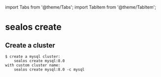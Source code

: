 import Tabs from '@theme/Tabs';
import TabItem from '@theme/TabItem';

# sealos create

## Create a cluster

<Tabs groupId="imageNum">
  <TabItem value="single" label="Example" default>

```shell
$ create a mysql cluster:
	sealos create mysql:8.0
with custom cluster name:
	sealos create mysql:8.0 -c mysql
```
  </TabItem>
  </Tabs>